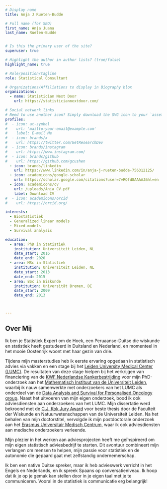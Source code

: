 ```yaml
---
# Display name
title: Anja J Rueten-Budde

# Full name (for SEO)
first_name: Anja Juana
last_name: Rueten-Budde


# Is this the primary user of the site?
superuser: true

# Highlight the author in author lists? (true/false)
highlight_name: true

# Role/position/tagline
role: Statistical Consultant

# Organizations/Affiliations to display in Biography blox
organizations:
  - name: Statistician Next Door
    url: https://statisticiannextdoor.com/

# Social network links
# Need to use another icon? Simply download the SVG icon to your `assets/media/icons/` folder.
profiles:
#  - icon: at-symbol
#    url: 'mailto:your-email@example.com'
#    label: E-mail Me
#  - icon: brands/x
#    url: https://twitter.com/GetResearchDev
#  - icon: brands/instagram
#    url: https://www.instagram.com/
#  - icon: brands/github
#    url: https://github.com/gcushen
  - icon: brands/linkedin
    url: https://www.linkedin.com/in/anja-j-rueten-budde-756312125/
  - icon: academicons/google-scholar
    url: https://scholar.google.com/citations?user=7vRQfd8AAAAJ&hl=en
  - icon: academicons/cv
    url: /uploads/Anja_CV.pdf
    label: Download CV
#  - icon: academicons/orcid
#    url: https://orcid.org/

interests:
  - Biostatistiek
  - Generalized linear models
  - Mixed-models
  - Survival analysis

education:
  - area: PhD in Statistiek
    institution: Universiteit Leiden, NL
    date_start: 2016
    date_end: 2020
  - area: MSc in Statistiek
    institution: Universiteit Leiden, NL
    date_start: 2013
    date_end: 2015
  - area: BSc in Wiskunde
    institution: Universität Bremen, DE
    date_start: 2009
    date_end: 2013



---
```


## Over Mij

Ik ben je Statistiek Expert om de Hoek, een Peruaanse-Duitse die wiskunde en statistiek heeft gestudeerd in Duitsland en Nederland, en momenteel in het mooie Oostenrijk woont met haar gezin van drie.

Tijdens mijn masterstudies heb ik eerste ervaring opgedaan in statistisch advies via vakken en een stage bij het [Leiden University Medical Center (LUMC)](https://www.lumc.nl). De resultaten van deze stage hielpen bij het verkrijgen van financiering van de [KWF Nederlandse Kankerbestrijding](https://www.kwf.nl/) voor mijn PhD-onderzoek aan het [Mathematisch Instituut van de Universiteit Leiden](https://www.universiteitleiden.nl/en/science/mathematics), waarbij ik nauw samenwerkte met onderzoekers van het LUMC als onderdeel van de [Data Analysis and Survival for Personalised Oncology group](https://sites.google.com/view/daspo). Naast het uitvoeren van mijn eigen onderzoek, bood ik ook adviesdiensten aan onderzoekers van het LUMC. Mijn dissertatie werd bekroond met de [C.J. Kok Jury Award](https://www.universiteitleiden.nl/en/news/2021/02/anja-ruten-budde-wins-c.j.-kok-jury-award) voor beste thesis door de Faculteit der Wiskunde en Natuurwetenschappen van de Universiteit Leiden. Na het behalen van mijn doctorstitel, vervolgde ik mijn postdoctorale onderzoek aan het [Erasmus Universitair Medisch Centrum](https://www.erasmusmc.nl/en/), waar ik ook adviesdiensten aan medische onderzoekers verleende.

Mijn plezier in het werken aan adviesprojecten heeft me geïnspireerd om mijn eigen statistisch adviesbedrijf te starten. Dit avontuur combineert mijn verlangen om mensen te helpen, mijn passie voor statistiek en de autonomie die gepaard gaat met zelfstandig ondernemerschap.

Ik ben een native Duitse spreker, maar ik heb advieswerk verricht in het Engels en Nederlands, en ik spreek Spaans op conversatieniveau. Ik hoop dat ik je op je gemak kan stellen door in je eigen taal met je te communiceren. Vooral in de statistiek is communicatie erg belangrijk!
